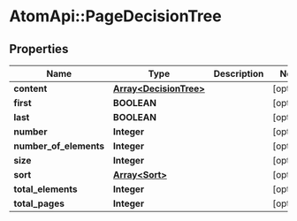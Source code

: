 # AtomApi::PageDecisionTree

## Properties
Name | Type | Description | Notes
------------ | ------------- | ------------- | -------------
**content** | [**Array&lt;DecisionTree&gt;**](DecisionTree.md) |  | [optional] 
**first** | **BOOLEAN** |  | [optional] 
**last** | **BOOLEAN** |  | [optional] 
**number** | **Integer** |  | [optional] 
**number_of_elements** | **Integer** |  | [optional] 
**size** | **Integer** |  | [optional] 
**sort** | [**Array&lt;Sort&gt;**](Sort.md) |  | [optional] 
**total_elements** | **Integer** |  | [optional] 
**total_pages** | **Integer** |  | [optional] 


